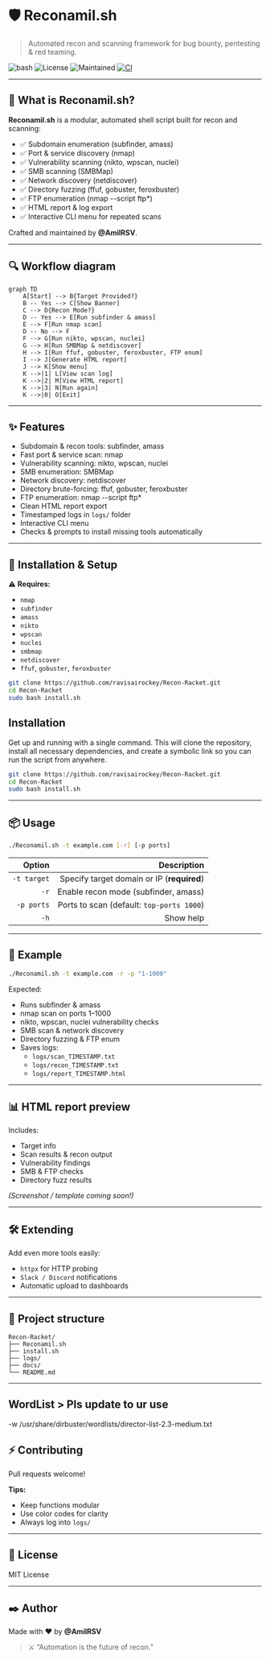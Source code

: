 # 🛡️ Reconamil.sh
> Automated recon and scanning framework for bug bounty, pentesting & red teaming.

![bash](https://img.shields.io/badge/Shell-Bash-green?style=for-the-badge)
![License](https://img.shields.io/badge/License-MIT-blue?style=for-the-badge)
![Maintained](https://img.shields.io/badge/Maintained%3F-yes-purple?style=for-the-badge)
[![CI](https://github.com/ravisairockey/Recon-Racket/actions/workflows/ci.yml/badge.svg)](https://github.com/ravisairockey/Recon-Racket/actions/workflows/ci.yml)

---

## 🚀 What is Reconamil.sh?
**Reconamil.sh** is a modular, automated shell script built for recon and scanning:

- ✅ Subdomain enumeration (subfinder, amass)
- ✅ Port & service discovery (nmap)
- ✅ Vulnerability scanning (nikto, wpscan, nuclei)
- ✅ SMB scanning (SMBMap)
- ✅ Network discovery (netdiscover)
- ✅ Directory fuzzing (ffuf, gobuster, feroxbuster)
- ✅ FTP enumeration (nmap --script ftp*)
- ✅ HTML report & log export
- ✅ Interactive CLI menu for repeated scans

Crafted and maintained by **@AmilRSV**.

---

## 🔍 Workflow diagram

```mermaid
graph TD
    A[Start] --> B{Target Provided?}
    B -- Yes --> C[Show Banner]
    C --> D{Recon Mode?}
    D -- Yes --> E[Run subfinder & amass]
    E --> F[Run nmap scan]
    D -- No --> F
    F --> G[Run nikto, wpscan, nuclei]
    G --> H[Run SMBMap & netdiscover]
    H --> I[Run ffuf, gobuster, feroxbuster, FTP enum]
    I --> J[Generate HTML report]
    J --> K[Show menu]
    K -->|1| L[View scan log]
    K -->|2| M[View HTML report]
    K -->|3| N[Run again]
    K -->|0| O[Exit]
```

---

## ✨ Features

- Subdomain & recon tools: subfinder, amass
- Fast port & service scan: nmap
- Vulnerability scanning: nikto, wpscan, nuclei
- SMB enumeration: SMBMap
- Network discovery: netdiscover
- Directory brute-forcing: ffuf, gobuster, feroxbuster
- FTP enumeration: nmap --script ftp*
- Clean HTML report export
- Timestamped logs in `logs/` folder
- Interactive CLI menu
- Checks & prompts to install missing tools automatically

---

## 🧰 Installation & Setup

⚠️ **Requires:**

- `nmap`
- `subfinder`
- `amass`
- `nikto`
- `wpscan`
- `nuclei`
- `smbmap`
- `netdiscover`
- `ffuf`, `gobuster`, `feroxbuster`

```bash
git clone https://github.com/ravisairockey/Recon-Racket.git
cd Recon-Racket
sudo bash install.sh
```

## Installation

Get up and running with a single command. This will clone the repository, install all necessary dependencies, and create a symbolic link so you can run the script from anywhere.

```bash
git clone https://github.com/ravisairockey/Recon-Racket.git
cd Recon-Racket
sudo bash install.sh
```

---

## 📦 Usage

```bash
./Reconamil.sh -t example.com [-r] [-p ports]
```

| Option       | Description                                        |
|-------------:|---------------------------------------------------:|
| `-t target`  | Specify target domain or IP (**required**)        |
| `-r`         | Enable recon mode (subfinder, amass)              |
| `-p ports`   | Ports to scan (default: `top-ports 1000`)        |
| `-h`         | Show help                                         |

---

## 🧪 Example

```bash
./Reconamil.sh -t example.com -r -p "1-1000"
```

Expected:
- Runs subfinder & amass
- nmap scan on ports 1–1000
- nikto, wpscan, nuclei vulnerability checks
- SMB scan & network discovery
- Directory fuzzing & FTP enum
- Saves logs:
  - `logs/scan_TIMESTAMP.txt`
  - `logs/recon_TIMESTAMP.txt`
  - `logs/report_TIMESTAMP.html`

---

## 📊 HTML report preview

Includes:
- Target info
- Scan results & recon output
- Vulnerability findings
- SMB & FTP checks
- Directory fuzz results

*(Screenshot / template coming soon!)*

---

## 🛠️ Extending

Add even more tools easily:
- `httpx` for HTTP probing
- `Slack / Discord` notifications
- Automatic upload to dashboards

---

## 📂 Project structure

```plaintext
Recon-Racket/
├── Reconamil.sh
├── install.sh
├── logs/
├── docs/
└── README.md
```

---

## WordList > Pls update to ur use
-w /usr/share/dirbuster/wordlists/director-list-2.3-medium.txt

## ⚡ Contributing

Pull requests welcome!

**Tips:**
- Keep functions modular
- Use color codes for clarity
- Always log into `logs/`

---

## 📜 License

MIT License

---

## ✒️ Author

Made with ❤️ by **@AmilRSV**

> ⚔️ “Automation is the future of recon.”
